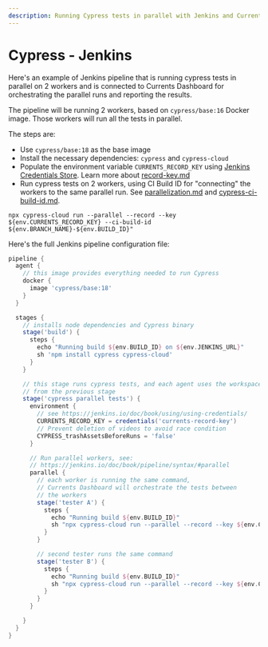 ```yaml
---
description: Running Cypress tests in parallel with Jenkins and Currents Dashboard
---
```


# Cypress - Jenkins

Here's an example of Jenkins pipeline that is running cypress tests in parallel on 2 workers and is connected to Currents Dashboard for orchestrating the parallel runs and reporting the results.&#x20;

The pipeline will be running 2 workers, based on `cypress/base:16` Docker image. Those workers will run all the tests in parallel.

The steps are:

* Use `cypress/base:18` as the base image
* Install the necessary dependencies: `cypress` and `cypress-cloud`
* Populate the environment variable `CURRENTS_RECORD_KEY` using [Jenkins Credentials Store](https://jenkins.io/doc/book/using/using-credentials/). Learn more about [record-key.md](../../guides/record-key.md "mention")
* Run cypress tests on 2 workers, using CI Build ID for "connecting" the workers to the same parallel run. See [parallelization.md](../../guides/parallelization.md "mention") and [cypress-ci-build-id.md](../../guides/cypress-ci-build-id.md "mention").

```
npx cypress-cloud run --parallel --record --key ${env.CURRENTS_RECORD_KEY} --ci-build-id ${env.BRANCH_NAME}-${env.BUILD_ID}"
```

Here's the full Jenkins pipeline configuration file:

```groovy
pipeline {
  agent {
    // this image provides everything needed to run Cypress
    docker {
      image 'cypress/base:18'
    }
  }

  stages {
    // installs node dependencies and Cypress binary
    stage('build') {
      steps {
        echo "Running build ${env.BUILD_ID} on ${env.JENKINS_URL}"
        sh 'npm install cypress cypress-cloud'
      }
    }

    // this stage runs cypress tests, and each agent uses the workspace
    // from the previous stage
    stage('cypress parallel tests') {
      environment {
        // see https://jenkins.io/doc/book/using/using-credentials/
        CURRENTS_RECORD_KEY = credentials('currents-record-key')
        // Prevent deletion of videos to avoid race condition
        CYPRESS_trashAssetsBeforeRuns = 'false'
      }

      // Run parallel workers, see:
      // https://jenkins.io/doc/book/pipeline/syntax/#parallel
      parallel {
        // each worker is running the same command, 
        // Currents Dashboard will orchestrate the tests between 
        // the workers
        stage('tester A') {
          steps {
            echo "Running build ${env.BUILD_ID}"
            sh "npx cypress-cloud run --parallel --record --key ${env.CURRENTS_RECORD_KEY} --ci-build-id ${env.BRANCH_NAME}-${env.BUILD_ID}"
          }
        }

        // second tester runs the same command
        stage('tester B') {
          steps {
            echo "Running build ${env.BUILD_ID}"
            sh "npx cypress-cloud run --parallel --record --key ${env.CURRENTS_RECORD_KEY} --ci-build-id ${env.BRANCH_NAME}-${env.BUILD_ID}"
          }
        }
      }

    }
  }
}
```
